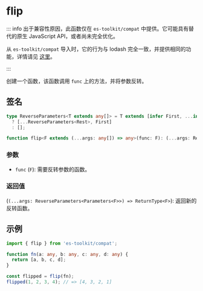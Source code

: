 # flip

::: info
出于兼容性原因，此函数仅在 `es-toolkit/compat` 中提供。它可能具有替代的原生 JavaScript API，或者尚未完全优化。

从 `es-toolkit/compat` 导入时，它的行为与 lodash 完全一致，并提供相同的功能，详情请见 [这里](../../../compatibility.md)。

:::

创建一个函数，该函数调用 `func` 上的方法，并将参数反转。

## 签名

```typescript
type ReverseParameters<T extends any[]> = T extends [infer First, ...infer Rest]
  ? [...ReverseParameters<Rest>, First]
  : [];

function flip<F extends (...args: any[]) => any>(func: F): (...args: ReverseParameters<Parameters<F>>) => ReturnType<F>;
```

### 参数

- `func` (`F`): 需要反转参数的函数。

### 返回值

(`(...args: ReverseParameters<Parameters<F>>) => ReturnType<F>`): 返回新的反转函数。

## 示例

```typescript
import { flip } from 'es-toolkit/compat';

function fn(a: any, b: any, c: any, d: any) {
  return [a, b, c, d];
}

const flipped = flip(fn);
flipped(1, 2, 3, 4); // => [4, 3, 2, 1]
```
